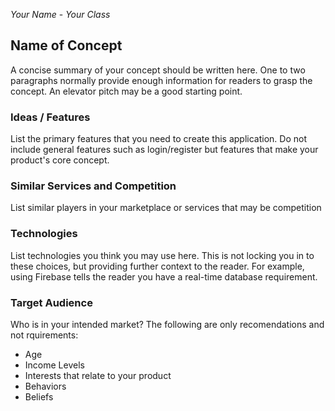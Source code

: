 *Your Name* - *Your Class*

## Name of Concept
A concise summary of your concept should be written here. One to two paragraphs normally provide enough information for readers to grasp the concept. An elevator pitch may be a good starting point.

### Ideas / Features
List the primary features that you need to create this application. Do not include general features such as login/register but features that make your product's core concept.

### Similar Services and Competition
List similar players in your marketplace or services that may be competition

### Technologies
List technologies you think you may use here. This is not locking you in to these choices, but providing further context to the reader. For example, using Firebase tells the reader you have a real-time database requirement.

### Target Audience
Who is in your intended market? The following are only recomendations and not rquirements:
- Age
- Income Levels
- Interests that relate to your product
- Behaviors
- Beliefs
